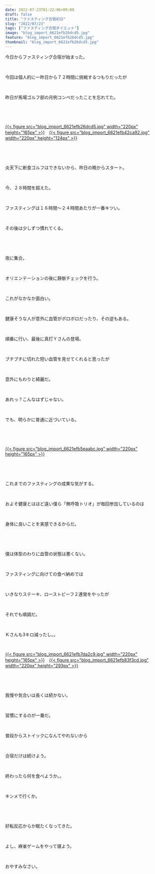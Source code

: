 ```yaml
---
date: 2022-07-23T01:22:06+09:00
draft: false
title: "ファスティング合宿初日"
slug: "2022/07/23"
tags: ["ファスティング合宿ダイエット"]
image: "blog_import_6621efb26dcd5.jpg"
feature: "blog_import_6621efb26dcd5.jpg"
thumbnail: "blog_import_6621efb26dcd5.jpg"
---
```

<p>今日からファスティング合宿が始まった。</p><p> </p><p>今回は個人的に一昨日から７２時間に挑戦するつもりだったが</p><p> </p><p>昨日が馬場ゴルフ部の月例コンペだったことを忘れてた。</p><p> </p><p> </p><p><a href="blog_import_6621efb26dcd5.jpg">{{< figure src="blog_import_6621efb26dcd5.jpg" width="220px" height="165px" >}}</a>　<a href="blog_import_6621efb42ca92.jpg">{{< figure src="blog_import_6621efb42ca92.jpg" width="220px" height="124px" >}}</a></p><p> </p><p> </p><p>炎天下に断食ゴルフはできないから、昨日の晩からスタート。</p><p> </p><p>今、２８時間を超えた。</p><p> </p><p>ファスティングは１６時間〜２４時間あたりが一番キツい。</p><p> </p><p>その後は少しずつ慣れてくる。</p><p> </p><p> </p><p>夜に集合。</p><p> </p><p>オリエンテーションの後に静脈チェックを行う。</p><p> </p><p>これがなかなか面白い。</p><p> </p><p>健康そうな人が意外に血管がボロボロだったり、その逆もある。</p><p> </p><p>順番に行い、最後に真打Ｙさんの登場。</p><p> </p><p>ブチブチに切れた短い血管を見せてくれると思ったが</p><p> </p><p>意外にもわりと綺麗だ。</p><p> </p><p>あれっ？こんなはずじゃない。</p><p> </p><p>でも、明らかに普通に近づいている。</p><p> </p><p> </p><p><a href="blog_import_6621efb5eaabc.jpg">{{< figure src="blog_import_6621efb5eaabc.jpg" width="220px" height="165px" >}}</a></p><p> </p><p> </p><p>これまでのファスティングの成果な気がする。</p><p> </p><p>およそ健康とはほど遠い僕ら「無呼吸トリオ」が毎回参加しているのは</p><p> </p><p>身体に良いことを実感できるからだ。</p><p> </p><p> </p><p>僕は体型のわりに血管の状態は悪くない。</p><p> </p><p>ファスティングに向けての食べ納めでは</p><p> </p><p>いきなりステーキ、ローストビーフ２連発をやったが</p><p> </p><p>それでも順調だ。</p><p> </p><p>Ｋさんも3キロ減ったし。。</p><p> </p><p><a href="blog_import_6621efb7da2c9.jpg">{{< figure src="blog_import_6621efb7da2c9.jpg" width="220px" height="165px" >}}</a>　<a href="blog_import_6621efb83f3cd.jpg">{{< figure src="blog_import_6621efb83f3cd.jpg" width="220px" height="293px" >}}</a></p><p> </p><p> </p><p>我慢や気合いは長くは続かない。</p><p> </p><p>習慣にするのが一番だ。</p><p> </p><p>普段からストイックになんてやれないから</p><p> </p><p>合宿だけは続けよう。</p><p> </p><p>終わったら何を食べようか。。</p><p> </p><p>キンメで行くか。</p><p> </p><p> </p><p>好転反応からか眠たくなってきた。</p><p> </p><p>よし、麻雀ゲームをやって寝よう。</p><p> </p><p>おやすみなさい。</p>

